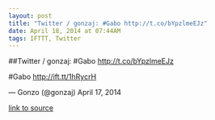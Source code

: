 ```yaml
---
layout: post
title: "Twitter / gonzaj: #Gabo http://t.co/bYpzlmeEJz"
date: April 18, 2014 at 07:44AM
tags: IFTTT, Twitter
---
```

##Twitter / gonzaj: #Gabo http://t.co/bYpzlmeEJz


#Gabo http://ift.tt/1hRycrH

— Gonzo (@gonzaj) April 17, 2014

[link to source](http://ift.tt/1i0UTVq) 

